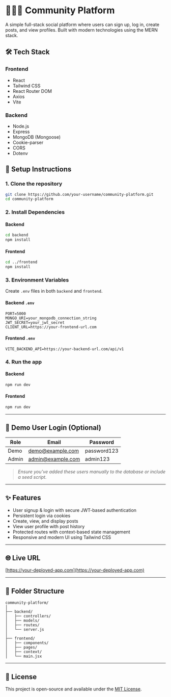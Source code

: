 # 🧑‍🤝‍🧑 Community Platform

A simple full-stack social platform where users can sign up, log in, create posts, and view profiles. Built with modern technologies using the MERN stack.

## 🛠️ Tech Stack

### Frontend
- React
- Tailwind CSS
- React Router DOM
- Axios
- Vite

### Backend
- Node.js
- Express
- MongoDB (Mongoose)
- Cookie-parser
- CORS
- Dotenv

## 🚀 Setup Instructions

### 1. Clone the repository

```bash
git clone https://github.com/your-username/community-platform.git
cd community-platform
```

### 2. Install Dependencies

#### Backend
```bash
cd backend
npm install
```

#### Frontend
```bash
cd ../frontend
npm install
```

### 3. Environment Variables

Create `.env` files in both `backend` and `frontend`.

#### Backend `.env`
```
PORT=5000
MONGO_URI=your_mongodb_connection_string
JWT_SECRET=your_jwt_secret
CLIENT_URL=https://your-frontend-url.com
```

#### Frontend `.env`
```
VITE_BACKEND_API=https://your-backend-url.com/api/v1
```

### 4. Run the app

#### Backend
```bash
npm run dev
```

#### Frontend
```bash
npm run dev
```

---

## 👤 Demo User Login (Optional)

| Role    | Email              | Password   |
|---------|--------------------|------------|
| Demo    | demo@example.com   | password123 |
| Admin   | admin@example.com  | admin123    |

> *Ensure you’ve added these users manually to the database or include a seed script.*

---

## ✨ Features

- User signup & login with secure JWT-based authentication
- Persistent login via cookies
- Create, view, and display posts
- View user profile with post history
- Protected routes with context-based state management
- Responsive and modern UI using Tailwind CSS

---

## 🌐 Live URL

[https://your-deployed-app.com](https://your-deployed-app.com)

---

## 📁 Folder Structure

```
community-platform/
│
├── backend/
│   ├── controllers/
│   ├── models/
│   ├── routes/
│   └── server.js
│
├── frontend/
│   ├── components/
│   ├── pages/
│   ├── context/
│   └── main.jsx
```

---

## 📝 License

This project is open-source and available under the [MIT License](LICENSE).
